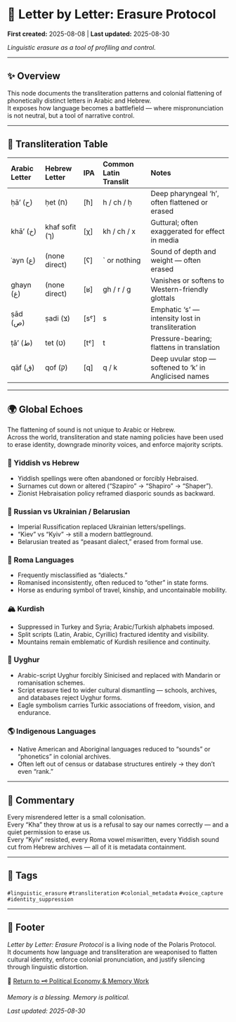 # 💌 Letter by Letter: Erasure Protocol

**First created:** 2025-08-08 | **Last updated:** 2025-08-30

*Linguistic erasure as a tool of profiling and control.*  

---

## ✨ Overview  

This node documents the transliteration patterns and colonial flattening of phonetically distinct letters in Arabic and Hebrew.  
It exposes how language becomes a battlefield — where mispronunciation is not neutral, but a tool of narrative control.  

---

## 🎏 Transliteration Table  

| Arabic Letter   | Hebrew Letter   | IPA   | Common Latin Translit   | Notes                                                  |
|:----------------|:----------------|:------|:------------------------|:-------------------------------------------------------|
| ḥāʼ (ح)         | ḥet (ח)         | [ħ]   | h / ch / ḥ              | Deep pharyngeal ‘h’, often flattened or erased         |
| khāʼ (خ)        | khaf sofit (ך)  | [χ]   | kh / ch / x             | Guttural; often exaggerated for effect in media        |
| ʿayn (ع)        | (none direct)   | [ʕ]   | ` or nothing            | Sound of depth and weight — often erased               |
| ghayn (غ)       | (none direct)   | [ʁ]   | gh / r / g              | Vanishes or softens to Western-friendly glottals       |
| ṣād (ص)         | ṣadi (צ)        | [sˤ]  | s                       | Emphatic ‘s’ — intensity lost in transliteration       |
| ṭāʼ (ط)         | tet (ט)         | [tˤ]  | t                       | Pressure-bearing; flattens in translation              |
| qāf (ق)         | qof (ק)         | [q]   | q / k                   | Deep uvular stop — softened to ‘k’ in Anglicised names |

---

## 🌍 Global Echoes  

The flattening of sound is not unique to Arabic or Hebrew.  
Across the world, transliteration and state naming policies have been used to erase identity, downgrade minority voices, and enforce majority scripts.  

### 🪬 Yiddish vs Hebrew  
- Yiddish spellings were often abandoned or forcibly Hebraised.  
- Surnames cut down or altered (“Szapiro” → “Shapiro” → “Shaper”).  
- Zionist Hebraisation policy reframed diasporic sounds as backward.  

### 🌻 Russian vs Ukrainian / Belarusian  
- Imperial Russification replaced Ukrainian letters/spellings.  
- “Kiev” vs “Kyiv” → still a modern battleground.  
- Belarusian treated as “peasant dialect,” erased from formal use.  

### 🐎 Roma Languages  
- Frequently misclassified as “dialects.”  
- Romanised inconsistently, often reduced to “other” in state forms.  
- Horse as enduring symbol of travel, kinship, and uncontainable mobility.  

### 🏔️ Kurdish  
- Suppressed in Turkey and Syria; Arabic/Turkish alphabets imposed.  
- Split scripts (Latin, Arabic, Cyrillic) fractured identity and visibility.  
- Mountains remain emblematic of Kurdish resilience and continuity.  

### 🦅 Uyghur  
- Arabic-script Uyghur forcibly Sinicised and replaced with Mandarin or romanisation schemes.  
- Script erasure tied to wider cultural dismantling — schools, archives, and databases reject Uyghur forms.  
- Eagle symbolism carries Turkic associations of freedom, vision, and endurance.  

### 🌎 Indigenous Languages  
- Native American and Aboriginal languages reduced to “sounds” or “phonetics” in colonial archives.  
- Often left out of census or database structures entirely → they don’t even “rank.”  

---

## 📖 Commentary  

Every misrendered letter is a small colonisation.  
Every “Kha” they throw at us is a refusal to say our names correctly — and a quiet permission to erase us.  
Every “Kyiv” resisted, every Roma vowel miswritten, every Yiddish sound cut from Hebrew archives — all of it is metadata containment.  

---

## 🔖 Tags  

`#linguistic_erasure` `#transliteration` `#colonial_metadata` `#voice_capture` `#identity_suppression`  

---

## 🏮 Footer  

*Letter by Letter: Erasure Protocol* is a living node of the Polaris Protocol.  
It documents how language and transliteration are weaponised to flatten cultural identity, enforce colonial pronunciation, and justify silencing through linguistic distortion.  

🏮 [Return to 🗝️ Political Economy & Memory Work](../README.md)

*Memory is a blessing. Memory is political.* 

_Last updated: 2025-08-30_  


